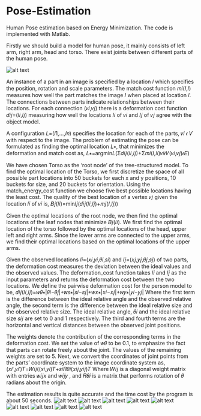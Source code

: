 # Pose-Estimation
Human Pose estimation based on Energy Minimization. The code is implemented with Matlab.

Firstly we should build a model for human pose, it mainly consists of left arm, right arm, head and torso. There exist joints between different parts of the human pose.

![alt text](https://github.com/hx19940102/Pose-Estimation/blob/master/images/structure.png)

An instance of a part in an image is specified by a location 𝑙 which specifies the position, rotation and scale parameters. The match cost function 𝑚𝑖(𝐼,𝑙) measures how well the part matches the image 𝐼 when placed at location 𝑙. The connections between parts indicate relationships between their locations. For each connection (𝑣𝑖,𝑣𝑗) there is a deformation cost function 𝑑𝑖𝑗=(𝑙𝑖,𝑙𝑗) measuring how well the locations 𝑙𝑖 of 𝑣𝑖 and 𝑙𝑗 of 𝑣𝑗 agree with the object model.

A configuration 𝐿=(𝑙1,…,𝑙𝑛) specifies the location for each of the parts, 𝑣𝑖 𝜖 𝑉 with respect to the image. The problem of estimating the pose can be formulated as finding the optimal location 𝐿∗, that minimizes the deformation and match cost as, 𝐿∗=argmin𝐿(Σ𝑑𝑖𝑗(𝑙𝑖,𝑙𝑗)+Σ𝑚𝑖(𝐼,𝑙𝑖)𝑣𝑖𝜖𝑉(𝑣𝑖,𝑣𝑗)𝜖𝐸)

We have chosen Torso as the ‘root node’ of the tree-structured model. To find the optimal location of the Torso, we first discretize the space of all possible part locations into 50 buckets for each x and y positions, 10 buckets for size, and 20 buckets for orientation. Using the match_energy_cost function we choose five best possible locations having the least cost. The quality of the best location of a vertex 𝑣𝑗 given the location 𝑙𝑖 of 𝑣𝑖 is, 𝐵𝑗(𝑙𝑖)=min𝑙𝑗(𝑑𝑖𝑗(𝑙𝑖,𝑙𝑗)+𝑚𝑗(𝐼,𝑙𝑗))

Given the optimal locations of the root node, we then find the optimal locations of the leaf nodes that minimize 𝐵𝑗(𝑙𝑖).
We first find the optimal location of the torso followed by the optimal locations of the head, upper left and right arms. Since the lower arms are connected to the upper arms, we find their optimal locations based on the optimal locations of the upper arms.

Given the observed locations 𝑙𝑖=(𝑥𝑖,𝑦𝑖,𝜃𝑖,𝑠𝑖) and 𝑙𝑗=(𝑥𝑗,𝑦𝑗,𝜃𝑗,𝑠𝑗) of two parts, the deformation cost measures the deviation between the ideal values and the observed values. The deformation_cost function takes 𝑙𝑖 and 𝑙𝑗 as the input parameters and returns the deformation cost between the two locations. We define the pairwise deformation cost for the person model to be, 𝑑𝑖𝑗(𝑙𝑖,𝑙𝑗)=𝑤𝜃∗|𝜃𝑖−𝜃𝑗|+𝑤𝑠∗|𝑠𝑖−𝑠𝑗|+𝑤𝑥∗|𝑥𝑖−𝑥𝑗|+𝑤𝑦∗|𝑦𝑖−𝑦𝑗|
Where the first term is the difference between the ideal relative angle and the observed relative angle, the second term is the difference between the ideal relative size and the observed relative size. The ideal relative angle, 𝜃𝑖 and the ideal relative size 𝑠𝑖𝑗 are set to 0 and 1 respectively. The third and fourth terms are the horizontal and vertical distances between the observed joint positions.

The weights denote the contribution of the corresponding terms in the deformation cost. We set the value of 𝑤𝜃 to be 0.1, to emphasize the fact that parts can rotate freely about the joint. The values of the remaining weights are set to 5. Next, we convert the coordinates of joint points from the parts’ coordinate system to the image coordinate system as, (𝑥𝑖′,𝑦𝑖′)𝑇=𝑊𝑖𝑗((𝑥𝑖,𝑦𝑖)𝑇+𝑠𝑖𝑅𝜃𝑖(𝑥𝑖𝑗,𝑦𝑖𝑗)𝑇
Where 𝑊𝑖𝑗 is a diagonal weight matrix with entries 𝑤𝑖𝑗𝑥 and 𝑤𝑖𝑗𝑦 , and 𝑅𝜃𝑖 is a matrix that performs rotation of 𝜃 radians about the origin.

The estimation results is quite accurate and the time cost by the program is about 50 seconds.
![alt text](https://github.com/hx19940102/Pose-Estimation/blob/master/images/000089.png)
![alt text](https://github.com/hx19940102/Pose-Estimation/blob/master/images/0001425.png)
![alt text](https://github.com/hx19940102/Pose-Estimation/blob/master/images/001113.png)
![alt text](https://github.com/hx19940102/Pose-Estimation/blob/master/images/001143.png)
![alt text](https://github.com/hx19940102/Pose-Estimation/blob/master/images/001305.png)
![alt text](https://github.com/hx19940102/Pose-Estimation/blob/master/images/002108.png)
![alt text](https://github.com/hx19940102/Pose-Estimation/blob/master/images/006220.png)
![alt text](https://github.com/hx19940102/Pose-Estimation/blob/master/images/008671.png)
![alt text](https://github.com/hx19940102/Pose-Estimation/blob/master/images/052750.png)
